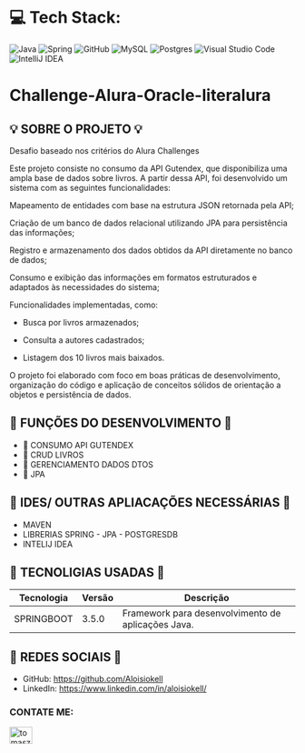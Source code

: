 # 💻 Tech Stack:
![Java](https://img.shields.io/badge/java-%23ED8B00.svg?style=for-the-badge&logo=java&logoColor=white) ![Spring](https://img.shields.io/badge/spring-%236DB33F.svg?style=for-the-badge&logo=spring&logoColor=white) ![GitHub](https://img.shields.io/badge/GitHub-%23121011.svg?style=for-the-badge&logo=github&logoColor=white) ![MySQL](https://img.shields.io/badge/mysql-4479A1.svg?style=for-the-badge&logo=mysql&logoColor=white) ![Postgres](https://img.shields.io/badge/postgres-%23316192.svg?style=for-the-badge&logo=postgresql&logoColor=white) ![Visual Studio Code](https://img.shields.io/badge/Visual%20Studio%20Code-0078d7.svg?style=for-the-badge&logo=visual-studio-code&logoColor=white) ![IntelliJ IDEA](https://img.shields.io/badge/IntelliJIDEA-000000.svg?style=for-the-badge&logo=intellij-idea&logoColor=white)

# Challenge-Alura-Oracle-literalura

## 💡 SOBRE O PROJETO 💡

Desafio baseado nos critérios do Alura Challenges

Este projeto consiste no consumo da API Gutendex, que disponibiliza uma ampla base de dados sobre livros. A partir dessa API, foi desenvolvido um sistema com as seguintes funcionalidades:

Mapeamento de entidades com base na estrutura JSON retornada pela API;

Criação de um banco de dados relacional utilizando JPA para persistência das informações;

Registro e armazenamento dos dados obtidos da API diretamente no banco de dados;

Consumo e exibição das informações em formatos estruturados e adaptados às necessidades do sistema;

Funcionalidades implementadas, como:

- Busca por livros armazenados;

- Consulta a autores cadastrados;

- Listagem dos 10 livros mais baixados.

O projeto foi elaborado com foco em boas práticas de desenvolvimento, organização do código e aplicação de conceitos sólidos de orientação a objetos e persistência de dados.


## 🌟 FUNÇÕES DO DESENVOLVIMENTO 🌟

- 🌟 CONSUMO API GUTENDEX
- 🌟 CRUD LIVROS
- 🌟 GERENCIAMENTO DADOS DTOS
- 🌟 JPA

## 🌟 IDES/ OUTRAS APLIACAÇÕES NECESSÁRIAS 🌟
- MAVEN
- LIBRERIAS SPRING - JPA - POSTGRESDB
- INTELIJ IDEA
  

## 🌟 TECNOLIGIAS USADAS 🌟
| Tecnologia | Versão | Descrição 
|------------|---------|---------------------------------------------------------------------------------|
|SPRINGBOOT       | 3.5.0      | Framework para desenvolvimento de aplicações Java. |


## 🤝 REDES SOCIAIS 🤝

-  GitHub: https://github.com/Aloisiokell
-  LinkedIn: https://www.linkedin.com/in/aloisiokell/

<h3 align="left">CONTATE ME:</h3>
<p align="left">
<a href="https://www.linkedin.com/in/aloisiokell/" target="blank"><img align="center" src="https://raw.githubusercontent.com/rahuldkjain/github-profile-readme-generator/master/src/images/icons/Social/linked-in-alt.svg" alt="tomasz-oleksik-03190a189" height="30" width="40" /></a>
</p>
